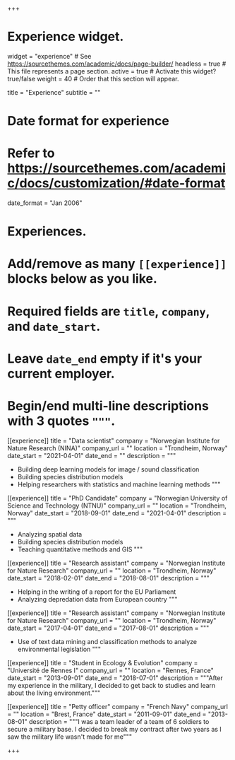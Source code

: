 +++
# Experience widget.
widget = "experience"  # See https://sourcethemes.com/academic/docs/page-builder/
headless = true  # This file represents a page section.
active = true  # Activate this widget? true/false
weight = 40  # Order that this section will appear.

title = "Experience"
subtitle = ""

# Date format for experience
#   Refer to https://sourcethemes.com/academic/docs/customization/#date-format
date_format = "Jan 2006"

# Experiences.
#   Add/remove as many `[[experience]]` blocks below as you like.
#   Required fields are `title`, `company`, and `date_start`.
#   Leave `date_end` empty if it's your current employer.
#   Begin/end multi-line descriptions with 3 quotes `"""`.
[[experience]]
  title = "Data scientist"
  company = "Norwegian Institute for Nature Research (NINA)"
  company_url = ""
  location = "Trondheim, Norway"
  date_start = "2021-04-01"
  date_end = ""
  description = """

  * Building deep learning models for image / sound classification
  * Building species distribution models
  * Helping researchers with statistics and machine learning methods
  """


[[experience]]
  title = "PhD Candidate"
  company = "Norwegian University of Science and Technology (NTNU)"
  company_url = ""
  location = "Trondheim, Norway"
  date_start = "2018-09-01"
  date_end = "2021-04-01"
  description = """

  * Analyzing spatial data
  * Building species distribution models
  * Teaching quantitative methods and GIS
  """
  
[[experience]]
  title = "Research assistant"
  company = "Norwegian Institute for Nature Research"
  company_url = ""
  location = "Trondheim, Norway"
  date_start = "2018-02-01"
  date_end = "2018-08-01"
  description = """

  * Helping in the writing of a report for the EU Parliament
  * Analyzing depredation data from European country
  """
  
[[experience]]
  title = "Research assistant"
  company = "Norwegian Institute for Nature Research"
  company_url = ""
  location = "Trondheim, Norway"
  date_start = "2017-04-01"
  date_end = "2017-08-01"
  description = """

  * Use of text data mining and classification methods to analyze
environmental legislation
  """

[[experience]]
  title = "Student in Ecology & Evolution"
  company = "Université de Rennes I"
  company_url = ""
  location = "Rennes, France"
  date_start = "2013-09-01"
  date_end = "2018-07-01"
  description = """After my experience in the military, I decided to get back to studies and learn about the living environment."""

[[experience]]
  title = "Petty officer"
  company = "French Navy"
  company_url = ""
  location = "Brest, France"
  date_start = "2011-09-01"
  date_end = "2013-08-01"
  description = """I was a team leader of a team of 6 soldiers to secure a military base. I decided to break my contract after two years as I saw the military life wasn't made for me"""

+++
